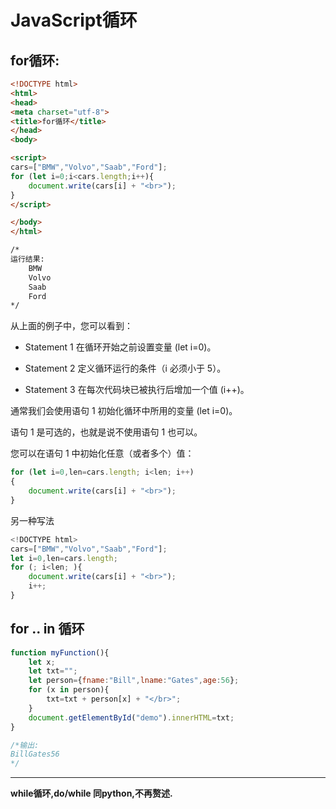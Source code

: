 # JavaScript循环
## for循环:
```html
<!DOCTYPE html>
<html>
<head>
<meta charset="utf-8">
<title>for循环</title>
</head>		
<body>

<script>
cars=["BMW","Volvo","Saab","Ford"];
for (let i=0;i<cars.length;i++){
	document.write(cars[i] + "<br>");
}
</script>

</body>
</html>

/*
运行结果:
    BMW
    Volvo
    Saab
    Ford
*/
```

从上面的例子中，您可以看到：

- Statement 1 在循环开始之前设置变量 (let i=0)。

- Statement 2 定义循环运行的条件（i 必须小于 5）。

- Statement 3 在每次代码块已被执行后增加一个值 (i++)。

通常我们会使用语句 1 初始化循环中所用的变量 (let i=0)。

语句 1 是可选的，也就是说不使用语句 1 也可以。

您可以在语句 1 中初始化任意（或者多个）值：
```JavaScript
for (let i=0,len=cars.length; i<len; i++)
{ 
    document.write(cars[i] + "<br>");
}
```

另一种写法
```JavaScript
<!DOCTYPE html>
cars=["BMW","Volvo","Saab","Ford"];
let i=0,len=cars.length;
for (; i<len; ){
	document.write(cars[i] + "<br>");
	i++;
}
```

## for .. in 循环

```JavaScript
function myFunction(){
	let x;
	let txt="";
	let person={fname:"Bill",lname:"Gates",age:56}; 
	for (x in person){
		txt=txt + person[x] + "</br>";
	}
	document.getElementById("demo").innerHTML=txt;
}

/*输出:
BillGates56
*/
```

---
**while循环,do/while 同python,不再赘述.**